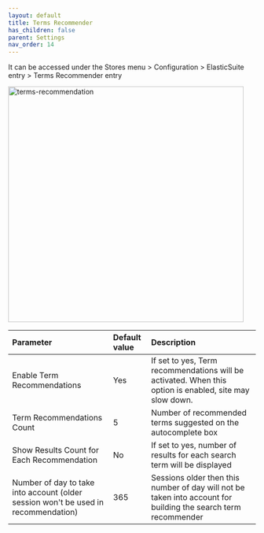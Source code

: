 ```yaml
---
layout: default
title: Terms Recommender
has_children: false
parent: Settings
nav_order: 14
---
```


It can be accessed under the Stores menu > Configuration > ElasticSuite entry > Terms Recommender entry

<img width="479" alt="terms-recommendation" src="https://user-images.githubusercontent.com/98949123/156209956-09a3e2fe-26d5-48e5-81a8-b93f7c029224.PNG">

| Parameter    | Default value | Description |
|:-------------|:------------------|:------|
|Enable Term Recommendations|Yes|If set to yes, Term recommendations will be activated. When this option is enabled, site may slow down.|
|Term Recommendations Count|5|Number of recommended terms suggested on the autocomplete box|
|Show Results Count for Each Recommendation|No|If set to yes, number of results for each search term will be displayed|
|Number of day to take into account (older session won't be used in recommendation)|365|Sessions older then this number of day will not be taken into account for building the search term recommender|
